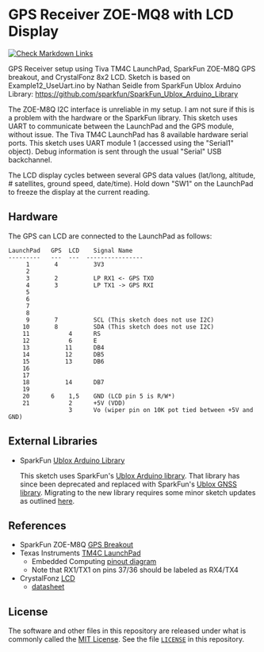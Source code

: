 # GPS Receiver ZOE-MQ8 with LCD Display

[![Check Markdown Links](https://github.com/Andy4495/GPS-Breakout-with-LCD/actions/workflows/CheckMarkdownLinks.yml/badge.svg)](https://github.com/Andy4495/GPS-Breakout-with-LCD/actions/workflows/CheckMarkdownLinks.yml)

GPS Receiver setup using Tiva TM4C LaunchPad, SparkFun ZOE-M8Q GPS breakout, and CrystalFonz 8x2 LCD. Sketch is based on Example12_UseUart.ino by Nathan Seidle from SparkFun Ublox Arduino Library:
    <https://github.com/sparkfun/SparkFun_Ublox_Arduino_Library>

The ZOE-M8Q I2C interface is unreliable in my setup. I am not sure if this is a problem with the    hardware or the SparkFun library. This sketch uses UART to communicate between the LaunchPad and the GPS module, without issue.
The Tiva TM4C LaunchPad has 8 available hardware serial ports. This sketch uses UART module 1 (accessed using the "Serial1" object). Debug information is sent through the usual "Serial" USB backchannel.

The LCD display cycles between several GPS data values (lat/long, altitude, # satellites, ground speed, date/time). Hold down "SW1" on the LaunchPad to freeze the display at the current reading.

## Hardware

The GPS can LCD are connected to the LaunchPad as follows:

```text
LaunchPad   GPS  LCD    Signal Name
---------   ---  ---  ----------------
     1       4          3V3
     2       
     3       2          LP RX1 <- GPS TXO
     4       3          LP TX1 -> GPS RXI
     5
     6
     7
     8
     9       7          SCL (This sketch does not use I2C)
    10       8          SDA (This sketch does not use I2C)
    11           4      RS
    12           6      E
    13          11      DB4
    14          12      DB5
    15          13      DB6
    16
    17
    18          14      DB7
    19
    20      6    1,5    GND (LCD pin 5 is R/W*)
    21           2      +5V (VDD)
                 3      Vo (wiper pin on 10K pot tied between +5V and GND)
```

## External Libraries

- SparkFun [Ublox Arduino Library][6]

  This sketch uses SparkFun's [Ublox Arduino library][6]. That library has since been deprecated and replaced with SparkFun's [Ublox GNSS library][7]. Migrating to the new library requires some minor sketch updates as outlined [here][8].

## References

- SparkFun ZOE-M8Q [GPS Breakout][1]
- Texas Instruments [TM4C LaunchPad][2]
  - Embedded Computing [pinout diagram][5]
  - Note that RX1/TX1 on pins 37/36 should be labeled as RX4/TX4
- CrystalFonz [LCD][3]
  - [datasheet][4]

## License

The software and other files in this repository are released under what is commonly called the [MIT License][100]. See the file [`LICENSE`][101] in this repository.

[1]:https://www.sparkfun.com/products/15193
[2]:https://www.ti.com/tool/EK-TM4C123GXL
[3]:https://www.crystalfontz.com/product/cfah0802anygjt-display-module-text-8x2
[4]:https://www.crystalfontz.com/products/document/891/CFAH0802A-NYG-JTDatasheet.pdf
[5]:https://embeddedcomputing.weebly.com/launchpad-stellaris-lm4f120-pins-maps.html
[6]:https://github.com/sparkfun/SparkFun_Ublox_Arduino_Library
[7]:https://github.com/sparkfun/SparkFun_u-blox_GNSS_Arduino_Library
[8]:https://github.com/sparkfun/SparkFun_u-blox_GNSS_Arduino_Library#migrating-to-v20
[100]: https://choosealicense.com/licenses/mit/
[101]: ./LICENSE
[200]: https://github.com/Andy4495/GPS-Breakout-with-LCD
